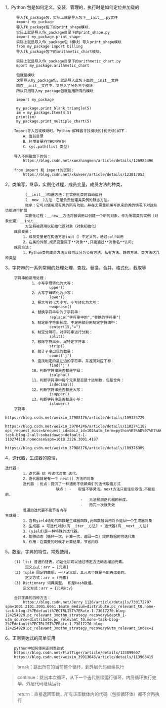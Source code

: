 1，Python 包是如何定义，安装，管理的，执行时是如何定位并加载的

		 导入fk_package包，实际上就是导入包下__init__.py文件
		 import my_package
		 导入fk_package包下的print_shape模块，
		 实际上就是导入fk_package目录下的print_shape.py
		 import my_package.print_shape
		 实际上就是导入fk_package包（模块）导入print_shape模块
		 from my_package import billing
		 导入fk_package包下的arithmetic_chart模块，
		
		 实际上就是导入fk_package目录下的arithmetic_chart.py
		 mport my_package.arithmetic_chart
		
		 包就是模块
		 这里导入my_package包，就是导入此包下面的__init__文件
		 而在__init__文件中，又导入了另外三个模块
		 所以只用导入my_package包就能用所有的模块
		
		 import my_package
		
		 my_package.print_blank_triangle(5)
		 im = my_package.Item(4.5)
		 print(im)
		 my_package.print_multiple_chart(5)

		Import导入包或模块时，Python 解释器寻找模块的[优先级]如下：
			A、当前目录
			B、环境变量PYTHONPATH			
			C、sys.path(list 类型)
			
		导入不同磁盘下的包：
			https://blog.csdn.net/xuezhangmen/article/details/126986496
			
		from import 和 import的区别：
			https://blog.csdn.net/xkukeer/article/details/123817053
			
2，类编写，继承，实例化过程，成员变量，成员方法的种类， 

			 (__init__)构造方法：在实例化类时自动运行
			 (__new__)方法：它是负责创建类实例的静态方法。
			 继承：它可以使用现有类的所有功能，并在无需重新编写原来的类的情况下对这些功能进行扩展
			 实例化过程：__new__方法将被调用以创建一个新的对象，作为所需类的实例（对象创建）__init__ 
		     方法将被调用以初始化该对象（对象初始化）
		成员变量：
		    1，成员变量是在构造方法init（）中定义的，通过self调用
			2，在类的外部,成员变量属于**对象**,只能通过**对象名**访问;
	    成员方法：
		    1，Python类的成员方法大致可以分为公有方法、私有方法、静态方法、类方法这几种类型		
		     
3，字符串的一系列常用的处理处理，查找，替换，合并，格式化，截取等  

		字符串的常用处理：
				1，小写字母转化为大写：
						upper()
				2，大写字母转化为小写：
						lower()
				3，把大写转化为小写。小写转化为大写：
						swapcase()
				4，替换字符串中的子字符串：
						replace("字符串中的","替换的字符串")
				5，制定新字符串长度，不足用部分用制定字符填中：
						center(15,"=")
				6，制定分隔符，对字符串进行分割：
						split()
				7，移除字符串头、尾特定字符串：
						strip()
				8，统计子串出现的数量：
						count('j')
				9，查找制定的最左边的字符串，并返回对应下标：
						find('j')
				10，判断字符串是否都是字母：
						isalpha()
				11，判断字符串中每个元素是否是十进制数，包括全角：
						isdecimal()
				12，判断字符串是否都是大写：
						isupper()
				13，判断字符串是否都是小写：
						islower()
		字符串：
				https://blog.csdn.net/weixin_37988176/article/details/109374729
				https://blog.csdn.net/weixin_39704246/article/details/110274118? ops_request_misc=&request_id=&biz_id=102&utm_term=python%E5%AD%97%E7%AC%A6%E4%B8%B2%E5%9F%BA%E7%A1%80%E7%BB%83%E4%B9%A0%E9%A2%98&utm_medium=distribute.pc_search_result.none-task-blog-2~all~sobaiduweb~default-1-110274118.nonecase&spm=1018.2226.3001.4187
				https://blog.csdn.net/weixin_37988176/article/details/109376909
		
4，迭代器，生成器的原理，  

	迭代器：
			1，迭代器 给 可迭代对象 迭代，
			2，迭代器就是有一个 next() 方法的对象
			迭代器 ：优点：提供了一种通用不依赖索引的迭代取值方式
						   缺点： -   取值不够灵活。next方法只能往后取值,不能往前，
									  -   无法预测迭代器的长度，
									  -   用完一次就失效
			普通的迭代器不能节省内存
	生成器：
			1，含有yield语句的函数是生成器函数,此函数被调用将会返回一个生成器对象
			2，生成器 = 可迭代对象(有__iter__方法) + 迭代器(有__next__方法)
			3，(yield)是一种特殊的迭代器。
			4，能够动态（循环一次，计算一次，返回一次）提供数据的可迭代象
			5，作用：在需要的时候才计算结果，节省内存

5，数组，字典的特性，常规使用， 

		(1) list 普通的链表，初始化后可以通过特定方法动态增加元素。
			 定义方式：arr = [元素]
		(2) Tuple 固定的数组，一旦定义后，其元素个数是不能再改变的。
			 定义方式：arr = (元素)
		(3) Dictionary 词典类型， 即是Hash数组。
			定义方式：arr = {元素k:v}

		合并字典的四种方法：
			https://blog.csdn.net/Jerry_1126/article/details/73017270?spm=1001.2101.3001.6661.1&utm_medium=distribute.pc_relevant_t0.none-task-blog-2%7Edefault%7ECTRLIST%7ERate-1-73017270-blog-124254929.pc_relevant_3mothn_strategy_recovery&depth_1-utm_source=distribute.pc_relevant_t0.none-task-blog-2%7Edefault%7ECTRLIST%7ERate-1-73017270-blog-124254929.pc_relevant_3mothn_strategy_recovery&utm_relevant_index=1
		
6，正则表达式的简单实用

		python中如何使用正则表达式
		https://blog.csdn.net/FlatTiger/article/details/123899607
		https://blog.csdn.net/weixin_39913648/article/details/113968415

> break：跳出所在的当前整个循环，到外层代码继续执行
 
> continue：跳出本次循环，从下一个迭代继续运行循环，内层循环执行完毕，外层代码继续运行
 
> return：直接返回函数，所有该函数体内的代码（包括循环体）都不会再执行